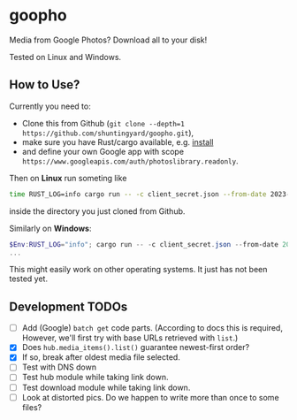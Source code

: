 # goopho

Media from Google Photos? Download all to your disk!

Tested on Linux and Windows.

## How to Use?

Currently you need to:

- Clone this from Github (`git clone --depth=1 https://github.com/shuntingyard/goopho.git`),
- make sure you have Rust/cargo available, e.g. [install](https://www.rust-lang.org/)
- and define your own Google app with scope `https://www.googleapis.com/auth/photoslibrary.readonly`.

Then on **Linux** run someting like

```bash
time RUST_LOG=info cargo run -- -c client_secret.json --from-date 2023-10-23 mediadir
```

inside the directory you just cloned from Github.

Similarly on **Windows**:

```ps1
$Env:RUST_LOG="info"; cargo run -- -c client_secret.json --from-date 2023-10-23 mediadir
...
```

This might easily work on other operating systems. It just has not been tested yet.

## Development TODOs

- [ ] Add (Google) `batch get` code parts. (According to docs this is required,
    However, we'll first try with base URLs retrieved with `list`.)
- [x] Does `hub.media_items().list()` guarantee newest-first order?
- [x] If so, break after oldest media file selected.
- [ ] Test with DNS down
- [ ] Test hub module while taking link down.
- [ ] Test download module while taking link down.
- [ ] Look at distorted pics. Do we happen to write more than once to some files?
